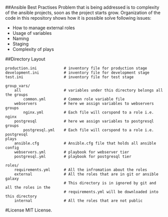 ##Ansible Best Practises
Problem that is being addressed is to complexity of the ansible projects, soon as the project starts grow. Organization of the code in this repository shows how it is possible solve following issues:

* How to manage external roles
* Usage of variables
* Naming 
* Staging
* Complexity of plays




##Directory Layout

    production.ini            # inventory file for production stage
    development.ini           # inventory file for development stage
    test.ini                  # inventory file for test stage
    
    group_vars/
        all                   # variables under this directory belongs all the groups
            common.yml        # Common role variable file
        webservers            # here we assign variables to webservers groups
            nginx.yml         # Each file will corspond to a role i.e. nginx
        postgresql            # here we assign variables to postgresql groups
            postgresql.yml    # Each file will corspond to a role i.e. postgresql
    plays
        ansible.cfg           # Ansible.cfg file that holds all ansible config
        webservers.yml        # playbook for webserver tier
        postgresql.yml        # playbook for postgresql tier

    roles/
        requirements.yml      # All the infromation about the roles
        external              # All the roles that are in git or ansible galaxy
                              # This directory is in ignored by git and all the roles in the 
                              # requirements.yml will be downloaded into this directory
        internal              # All the roles that are not public 



#License
MIT License.



